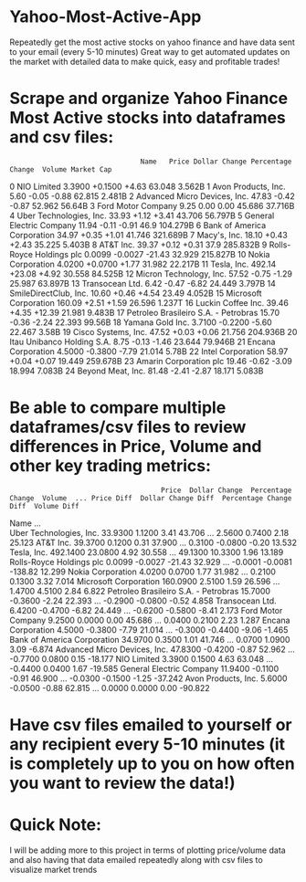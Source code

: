 # Yahoo-Most-Active-App
Repeatedly get the most active stocks on yahoo finance and have data sent to your email (every 5-10 minutes)
Great way to get automated updates on the market with detailed data to make quick, easy and profitable trades!


# Scrape and organize Yahoo Finance Most Active stocks into dataframes and csv files:

                                    Name   Price Dollar Change Percentage Change  Volume Market Cap
0                            NIO Limited  3.3900       +0.1500             +4.63  63.048     3.562B
1                    Avon Products, Inc.    5.60         -0.05             -0.88  62.815     2.481B
2           Advanced Micro Devices, Inc.   47.83         -0.42             -0.87  52.962     56.64B
3                     Ford Motor Company    9.25          0.00              0.00  45.686    37.716B
4                Uber Technologies, Inc.   33.93         +1.12             +3.41  43.706    56.797B
5               General Electric Company   11.94         -0.11             -0.91    46.9   104.279B
6            Bank of America Corporation   34.97         +0.35             +1.01  41.746   321.689B
7                           Macy's, Inc.   18.10         +0.43             +2.43  35.225     5.403B
8                              AT&T Inc.   39.37         +0.12             +0.31    37.9   285.832B
9               Rolls-Royce Holdings plc  0.0099       -0.0027            -21.43  32.929   215.827B
10                     Nokia Corporation  4.0200       +0.0700             +1.77  31.982    22.217B
11                           Tesla, Inc.  492.14        +23.08             +4.92  30.558    84.525B
12               Micron Technology, Inc.   57.52         -0.75             -1.29  25.987    63.897B
13                       Transocean Ltd.    6.42         -0.47             -6.82  24.449     3.797B
14                 SmileDirectClub, Inc.   10.60         +0.46             +4.54   23.49     4.052B
15                 Microsoft Corporation  160.09         +2.51             +1.59  26.596     1.237T
16                    Luckin Coffee Inc.   39.46         +4.35            +12.39  21.981     9.483B
17  Petroleo Brasileiro S.A. - Petrobras   15.70         -0.36             -2.24  22.393     99.56B
18                      Yamana Gold Inc.  3.7100       -0.2200             -5.60  22.467      3.58B
19                   Cisco Systems, Inc.   47.52         +0.03             +0.06  21.756   204.936B
20            Itau Unibanco Holding S.A.    8.75         -0.13             -1.46  23.644    79.946B
21                    Encana Corporation  4.5000       -0.3800             -7.79  21.014      5.78B
22                     Intel Corporation   58.97         +0.04             +0.07  19.449   259.678B
23                Amarin Corporation plc   19.46         -0.62             -3.09  18.994     7.083B
24                     Beyond Meat, Inc.   81.48         -2.41             -2.87  18.171     5.083B



# Be able to compare multiple dataframes/csv files to review differences in Price, Volume and other key trading metrics:


                                         Price  Dollar Change  Percentage Change  Volume  ... Price Diff  Dollar Change Diff  Percentage Change Diff  Volume Diff
Name                                                                                      ...                                                                    
Uber Technologies, Inc.                33.9300         1.1200               3.41  43.706  ...     2.5600              0.7400                    2.18       25.123
AT&T Inc.                              39.3700         0.1200               0.31  37.900  ...     0.3100             -0.0800                   -0.20       13.532
Tesla, Inc.                           492.1400        23.0800               4.92  30.558  ...    49.1300             10.3300                    1.96       13.189
Rolls-Royce Holdings plc                0.0099        -0.0027             -21.43  32.929  ...    -0.0001             -0.0081                 -138.82       12.299
Nokia Corporation                       4.0200         0.0700               1.77  31.982  ...     0.2100              0.1300                    3.32        7.014
Microsoft Corporation                 160.0900         2.5100               1.59  26.596  ...     1.4700              4.5100                    2.84        6.822
Petroleo Brasileiro S.A. - Petrobras   15.7000        -0.3600              -2.24  22.393  ...    -0.2900             -0.0800                   -0.52        4.858
Transocean Ltd.                         6.4200        -0.4700              -6.82  24.449  ...    -0.6200             -0.5800                   -8.41        2.173
Ford Motor Company                      9.2500         0.0000               0.00  45.686  ...     0.0400              0.2100                    2.23        1.287
Encana Corporation                      4.5000        -0.3800              -7.79  21.014  ...    -0.3000             -0.4400                   -9.06       -1.465
Bank of America Corporation            34.9700         0.3500               1.01  41.746  ...     0.0700              1.0900                    3.09       -6.874
Advanced Micro Devices, Inc.           47.8300        -0.4200              -0.87  52.962  ...    -0.7700              0.0800                    0.15      -18.177
NIO Limited                             3.3900         0.1500               4.63  63.048  ...    -0.4400              0.0400                    1.67      -19.585
General Electric Company               11.9400        -0.1100              -0.91  46.900  ...    -0.0300             -0.1500                   -1.25      -37.242
Avon Products, Inc.                     5.6000        -0.0500              -0.88  62.815  ...     0.0000              0.0000                    0.00      -90.822


# Have csv files emailed to yourself or any recipient every 5-10 minutes (it is completely up to you on how often you want to review the data!)


# Quick Note:
I will be adding more to this project in terms of plotting price/volume data and also having that data emailed repeatedly along with csv files to visualize market trends


